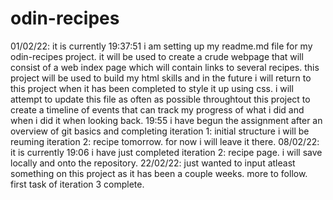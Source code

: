 # odin-recipes
01/02/22: it is currently 19:37:51 i am setting up my readme.md file for my odin-recipes project. it will be used to create a crude webpage that will consist of a web index page which will contain links to several recipes. this project will be used to build my html skills and in the future i will return to this project when it has been completed to style it up using css. i will attempt to update this file as often as possible throughtout this project to create a timeline of events that can track my progress of what i did and when i did it when looking back.
19:55 i have begun the assignment after an overview of git basics and completing iteration 1: initial structure i will be reuming iteration 2: recipe tomorrow. for now i will leave it there.
08/02/22: it is currently 19:06 i have just completed iteration 2: recipe page. i will save locally and onto the repository.
22/02/22: just wanted to input atleast something on this project as it has been a couple weeks. more to follow. first task of iteration 3 complete. 